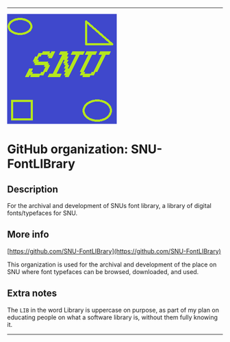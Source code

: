 
***

![SNU_blue_and_gold_legacy_icon.png failed to load. The file may be missing or corrupt. Check the file path for errors first.](/AdditionalInfo/1/SNU-FontLIBrary/SNU_blue_and_gold_legacy_icon.png)

# GitHub organization: SNU-FontLIBrary

## Description

For the archival and development of SNUs font library, a library of digital fonts/typefaces for SNU.

## More info

[https://github.com/SNU-FontLIBrary](https://github.com/SNU-FontLIBrary)

This organization is used for the archival and development of the place on SNU where font typefaces can be browsed, downloaded, and used.

## Extra notes

The `LIB` in the word Library is uppercase on purpose, as part of my plan on educating people on what a software library is, without them fully knowing it.

***
